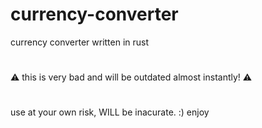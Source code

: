 # currency-converter
currency converter written in rust
#
⚠ this is very bad and will be outdated almost instantly! ⚠
#
use at your own risk, WILL be inacurate. :) 
enjoy 
